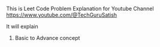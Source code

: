 This is Leet Code Problem Explanation for Youtube Channel 
https://www.youtube.com/@TechGuruSatish

It will explain
1. Basic to Advance concept
